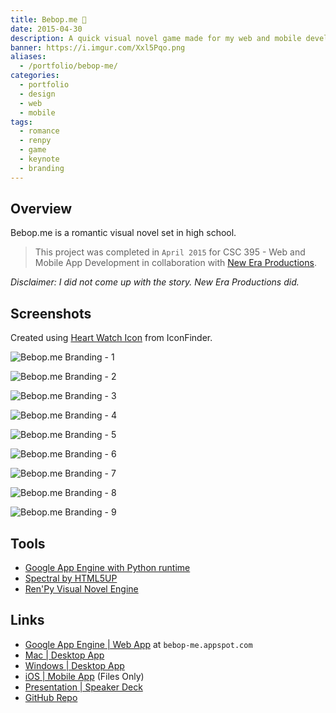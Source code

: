 ```yaml
---
title: Bebop.me 💑
date: 2015-04-30
description: A quick visual novel game made for my web and mobile development class using the Ren’Py Visual Novel Engine.
banner: https://i.imgur.com/Xxl5Pqo.png
aliases:
  - /portfolio/bebop-me/
categories:
  - portfolio
  - design
  - web
  - mobile
tags:
  - romance
  - renpy
  - game
  - keynote
  - branding
---
```


## Overview

Bebop.me is a romantic visual novel set in high school.

> This project was completed in `April 2015` for CSC 395 - Web and Mobile App Development in collaboration with [New Era Productions](https://www.linkedin.com/in/chamberscalvin).

_Disclaimer: I did not come up with the story. New Era Productions did._

## Screenshots

Created using [Heart Watch Icon](https://www.iconfinder.com/icons/379466/heart_watch_icon#size=512) from IconFinder.

![Bebop.me Branding - 1](https://i.imgur.com/ipP7a3e.png)

![Bebop.me Branding - 2](https://i.imgur.com/5OZjAbO.png)

![Bebop.me Branding - 3](https://i.imgur.com/34OWXyX.png)

![Bebop.me Branding - 4](https://i.imgur.com/Y3L7irv.jpg)

![Bebop.me Branding - 5](https://i.imgur.com/EdfXpT1.png)

![Bebop.me Branding - 6](https://i.imgur.com/0cL8B9M.png)

![Bebop.me Branding - 7](https://i.imgur.com/X4pH73o.png)

![Bebop.me Branding - 8](https://i.imgur.com/STNAYFs.jpg)

![Bebop.me Branding - 9](https://i.imgur.com/6ORvYOy.png)

## Tools

* [Google App Engine with Python runtime](https://cloud.google.com/appengine/docs)
* [Spectral by HTML5UP](https://html5up.net/spectral)
* [Ren'Py Visual Novel Engine](https://www.renpy.org/)

## Links

* [Google App Engine | Web App](https://bebop-me.appspot.com) at `bebop-me.appspot.com`
* [Mac | Desktop App](https://drive.google.com/file/d/0BxibmGV5GFRjUko3UTVfbDBfLTg/view)
* [Windows | Desktop App](https://drive.google.com/file/d/0BxibmGV5GFRjWVc0Q01NZ29CN1k/view)
* [iOS | Mobile App](https://drive.google.com/file/d/0BxibmGV5GFRjSjRwb0dwWDFtZXc/view) (Files Only)
* [Presentation | Speaker Deck](https://speakerdeck.com/fvcproductions/bebop-dot-me)
* [GitHub Repo](https://github.com/fvcproductions/Projects/tree/master/Bebop.me)
